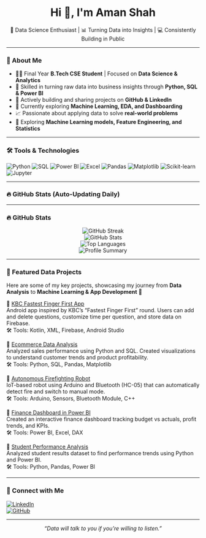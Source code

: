 <!-- Optional Banner Image -->
<!-- <img src="banner.png" alt="Aman Shah Banner" style="width:100%;"> -->

<h1 align="center">Hi 👋, I'm Aman Shah</h1>
<p align="center">
  🎯 Data Science Enthusiast | 📊 Turning Data into Insights | 💻 Consistently Building in Public  
</p>

---

### 🚀 About Me  

- 👨‍🎓 Final Year **B.Tech CSE Student** | Focused on **Data Science & Analytics**  
- 🧠 Skilled in turning raw data into business insights through **Python, SQL & Power BI**  
- 🔄 Actively building and sharing projects on **GitHub & LinkedIn**  
- 🌱 Currently exploring **Machine Learning, EDA, and Dashboarding**  
- 📈 Passionate about applying data to solve **real-world problems**  
- 📌 Exploring **Machine Learning models, Feature Engineering, and Statistics**  

---

### 🛠️ Tools & Technologies  

![Python](https://img.shields.io/badge/-Python-333333?style=flat&logo=python&logoColor=yellow)
![SQL](https://img.shields.io/badge/-SQL-333333?style=flat&logo=mysql&logoColor=white)
![Power BI](https://img.shields.io/badge/-Power%20BI-333333?style=flat&logo=powerbi&logoColor=yellow)
![Excel](https://img.shields.io/badge/-Excel-333333?style=flat&logo=microsoft-excel&logoColor=white)
![Pandas](https://img.shields.io/badge/-Pandas-333333?style=flat&logo=pandas)
![Matplotlib](https://img.shields.io/badge/-Matplotlib-333333?style=flat&logo=matplotlib)
![Scikit-learn](https://img.shields.io/badge/-Scikit--learn-333333?style=flat&logo=scikit-learn&logoColor=orange)
![Jupyter](https://img.shields.io/badge/-Jupyter-333333?style=flat&logo=jupyter&logoColor=orange)

---

### 🔥 GitHub Stats (Auto-Updating Daily)  

---

### 🔥 GitHub Stats  

<p align="center">
  <img src="https://github-readme-streak-stats.herokuapp.com?user=aman-shah01&theme=tokyonight&hide_border=false&cache_seconds=86400" alt="GitHub Streak" />
  <br>
  <img src="https://github-readme-stats.vercel.app/api?username=aman-shah01&show_icons=true&theme=tokyonight&cache_seconds=86400" alt="GitHub Stats" />
  <br>
  <img src="https://github-readme-stats.vercel.app/api/top-langs/?username=aman-shah01&layout=compact&theme=tokyonight&cache_seconds=86400" alt="Top Languages" />
  <br>
  <img src="http://github-profile-summary-cards.vercel.app/api/cards/profile-details?username=aman-shah01&theme=tokyonight" alt="Profile Summary" />
</p>


---

### 📂 Featured Data Projects  

Here are some of my key projects, showcasing my journey from **Data Analysis** to **Machine Learning & App Development** 🚀  

🔹 [KBC Fastest Finger First App](https://github.com/aman-shah01/KBC-FFF-App)  
  Android app inspired by KBC’s “Fastest Finger First” round. Users can add and delete questions, customize time per question, and store data on Firebase.  
  🛠️ Tools: Kotlin, XML, Firebase, Android Studio  

🔹 [Ecommerce Data Analysis](https://github.com/aman-shah01/Ecommerce-Data-Analysis)  
  Analyzed sales performance using Python and SQL. Created visualizations to understand customer trends and product profitability.  
  🛠️ Tools: Python, SQL, Pandas, Matplotlib  

🔹 [Autonomous Firefighting Robot](https://github.com/aman-shah01/Firefighting-Robot)  
  IoT-based robot using Arduino and Bluetooth (HC-05) that can automatically detect fire and switch to manual mode.  
  🛠️ Tools: Arduino, Sensors, Bluetooth Module, C++  

🔹 [Finance Dashboard in Power BI](https://github.com/aman-shah01/Finance-Dashboard)  
  Created an interactive finance dashboard tracking budget vs actuals, profit trends, and KPIs.  
  🛠️ Tools: Power BI, Excel, DAX  

🔹 [Student Performance Analysis](https://github.com/aman-shah01/Student-Performance-Analysis)  
  Analyzed student results dataset to find performance trends using Python and Power BI.  
  🛠️ Tools: Python, Pandas, Power BI  

---

### 🔗 Connect with Me  

[![LinkedIn](https://img.shields.io/badge/-LinkedIn-blue?style=flat-square&logo=Linkedin&logoColor=white)](https://www.linkedin.com/in/aman-shah01/)  
[![GitHub](https://img.shields.io/badge/-GitHub-black?style=flat-square&logo=github&logoColor=white)](https://github.com/aman-shah01)  

---

<p align="center"><i>“Data will talk to you if you’re willing to listen.”</i></p>  
